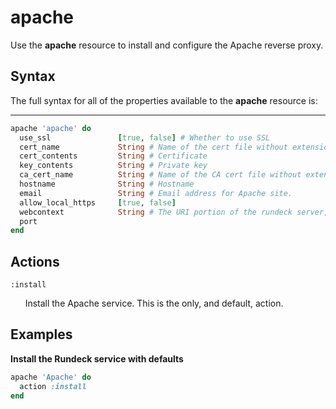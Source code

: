 apache
===

Use the **apache** resource to install and configure the Apache reverse proxy.

Syntax
------

The full syntax for all of the properties available to the **apache** resource is:

****
```ruby
apache 'apache' do
  use_ssl               [true, false] # Whether to use SSL
  cert_name             String # Name of the cert file without extension.
  cert_contents         String # Certificate
  key_contents          String # Private key
  ca_cert_name          String # Name of the CA cert file without extension.
  hostname              String # Hostname
  email                 String # Email address for Apache site.
  allow_local_https     [true, false]
  webcontext            String # The URI portion of the rundeck server, default '/', you can set it to '/rundeck' if your webserver is handling other tasks besides rundeck.
  port
end
```

Actions
-------

`:install`

&nbsp;&nbsp;&nbsp;&nbsp;&nbsp;&nbsp;Install the Apache service. This is the only, and default, action.

Examples
--------

**Install the Rundeck service with defaults**

```ruby
apache 'Apache' do
  action :install
end
```